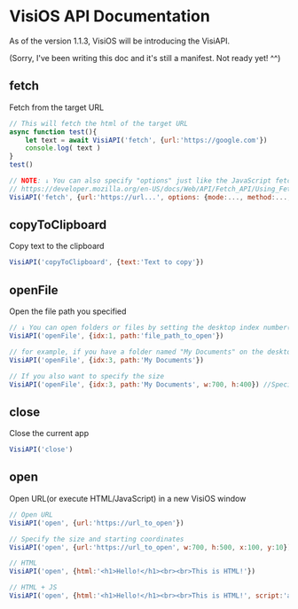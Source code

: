 # VisiOS API Documentation

As of the version 1.1.3, VisiOS will be introducing the VisiAPI.

(Sorry, I've been writing this doc and it's still a manifest. Not ready yet! ^^)

## fetch
Fetch from the target URL
```js
// This will fetch the html of the target URL
async function test(){
	let text = await VisiAPI('fetch', {url:'https://google.com'})
	console.log( text )
}
test()

// NOTE: ↓ You can also specify "options" just like the JavaScript fetch
// https://developer.mozilla.org/en-US/docs/Web/API/Fetch_API/Using_Fetch
VisiAPI('fetch', {url:'https://url...', options: {mode:..., method:..., body:... }}) 
```

## copyToClipboard
Copy text to the clipboard
```js
VisiAPI('copyToClipboard', {text:'Text to copy'}) 
```

## openFile
Open the file path you specified
```js
// ↓ You can open folders or files by setting the desktop index number(1-9) and file path to a folder or a file.
VisiAPI('openFile', {idx:1, path:'file_path_to_open'})

// for example, if you have a folder named "My Documents" on the desktop 3
VisiAPI('openFile', {idx:3, path:'My Documents'})

// If you also want to specify the size
VisiAPI('openFile', {idx:3, path:'My Documents', w:700, h:400}) //Specify the width and height
```
## close
Close the current app
```js
VisiAPI('close')
```
## open
Open URL(or execute HTML/JavaScript) in a new VisiOS window
```js
// Open URL
VisiAPI('open', {url:'https://url_to_open'})

// Specify the size and starting coordinates
VisiAPI('open', {url:'https://url_to_open', w:700, h:500, x:100, y:10})

// HTML
VisiAPI('open', {html:'<h1>Hello!</h1><br><br>This is HTML!'})

// HTML + JS
VisiAPI('open', {html:'<h1>Hello!</h1><br><br>This is HTML!', script:'alert("Wow!")'})
```


